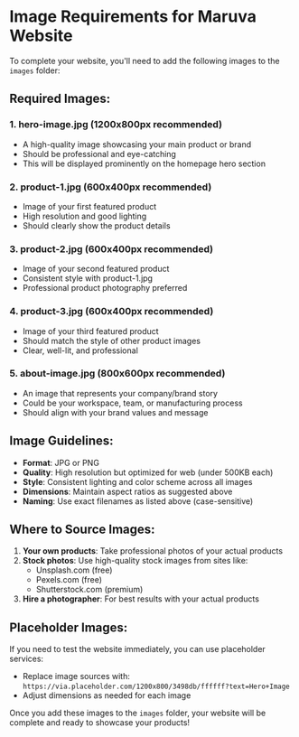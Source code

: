 # Image Requirements for Maruva Website

To complete your website, you'll need to add the following images to the `images` folder:

## Required Images:

### 1. **hero-image.jpg** (1200x800px recommended)
- A high-quality image showcasing your main product or brand
- Should be professional and eye-catching
- This will be displayed prominently on the homepage hero section

### 2. **product-1.jpg** (600x400px recommended)
- Image of your first featured product
- High resolution and good lighting
- Should clearly show the product details

### 3. **product-2.jpg** (600x400px recommended)
- Image of your second featured product
- Consistent style with product-1.jpg
- Professional product photography preferred

### 4. **product-3.jpg** (600x400px recommended)
- Image of your third featured product
- Should match the style of other product images
- Clear, well-lit, and professional

### 5. **about-image.jpg** (800x600px recommended)
- An image that represents your company/brand story
- Could be your workspace, team, or manufacturing process
- Should align with your brand values and message

## Image Guidelines:

- **Format**: JPG or PNG
- **Quality**: High resolution but optimized for web (under 500KB each)
- **Style**: Consistent lighting and color scheme across all images
- **Dimensions**: Maintain aspect ratios as suggested above
- **Naming**: Use exact filenames as listed above (case-sensitive)

## Where to Source Images:

1. **Your own products**: Take professional photos of your actual products
2. **Stock photos**: Use high-quality stock images from sites like:
   - Unsplash.com (free)
   - Pexels.com (free)
   - Shutterstock.com (premium)
3. **Hire a photographer**: For best results with your actual products

## Placeholder Images:

If you need to test the website immediately, you can use placeholder services:
- Replace image sources with: `https://via.placeholder.com/1200x800/3498db/ffffff?text=Hero+Image`
- Adjust dimensions as needed for each image

Once you add these images to the `images` folder, your website will be complete and ready to showcase your products!